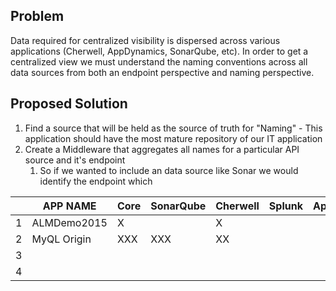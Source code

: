 


## Problem

Data required for centralized visibility is dispersed across various applications (Cherwell, AppDynamics, SonarQube, etc). In order to get a centralized view we must understand the naming conventions across all data sources from both an endpoint perspective and naming perspective.

## Proposed Solution

1. Find a source that will be held as the source of truth for "Naming" - This application should have the most mature repository of our IT application
2. Create a Middleware that aggregates all names for a particular API source and it's endpoint
    1. So if we wanted to include an data source like Sonar we would identify the endpoint which







|   | APP NAME | Core | SonarQube | Cherwell | Splunk | AppDynamics | DCRum |
| --- | --- | --- | --- | --- | --- | --- | --- |
| 1 | ALMDemo2015 | X |   | X |   |   |   |
| 2 | MyQL Origin | XXX | XXX | XX<br> |   |   |   |
| 3 |   |   |   |   |   |   |   |
| 4 |   |   |   |   |   |   |   |

